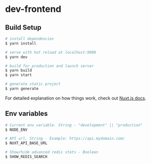# dev-frontend

## Build Setup

```bash
# install dependencies
$ yarn install

# serve with hot reload at localhost:9000
$ yarn dev

# build for production and launch server
$ yarn build
$ yarn start

# generate static project
$ yarn generate
```

For detailed explanation on how things work, check out [Nuxt.js docs](https://nuxtjs.org).


## Env variables
```bash
# Current env variable. String - "development" || "production"
$ NODE_ENV

# API url. String - Example: https://api.mydomain.com/
$ NUXT_API_BASE_URL

# Show/hide advanced redis stats - Boolean
$ SHOW_REDIS_SEARCH
```

##
